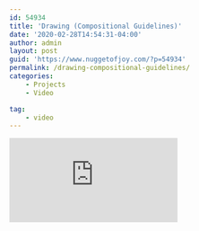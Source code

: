 ```yaml
---
id: 54934
title: 'Drawing (Compositional Guidelines)'
date: '2020-02-28T14:54:31-04:00'
author: admin
layout: post
guid: 'https://www.nuggetofjoy.com/?p=54934'
permalink: /drawing-compositional-guidelines/
categories:
    - Projects
    - Video

tag:
    - video
---
```


<iframe class="vide" allow="accelerometer; autoplay; clipboard-write; encrypted-media; gyroscope; picture-in-picture; web-share" allowfullscreen="" frameborder="0"  loading="lazy" referrerpolicy="strict-origin-when-cross-origin" src="https://www.youtube.com/embed/GX9tJShYmeU?feature=oembed" title="Learn To Draw #07 - Compositional Guidelines" ></iframe>